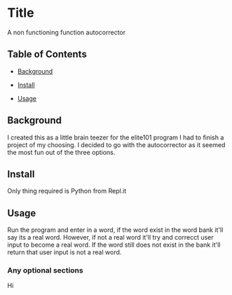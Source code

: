 # Title

A non functioning function autocorrector 

## Table of Contents

- [Background](#background)

- [Install](#install)

- [Usage](#usage)

## Background

I created this as a little brain teezer for the elite101 program I had to finish a project of my choosing. I decided to go with the autocorrector as it seemed the most fun out of the three options.

## Install

Only thing required is Python from Repl.it 

## Usage

Run the program and enter in a word, if the word exist in the word bank it'll say its a real word. However, if not a real word it'll try and correcct user input to become a real word. If the word still does not exist in the bank it'll return that user input is not a real word.

### Any optional sections
Hi